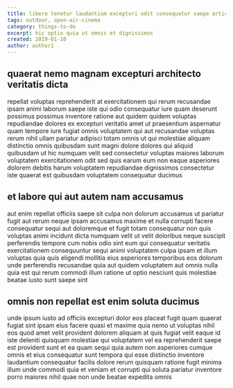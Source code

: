 ```yaml
---
title: libero tenetur laudantium excepturi odit consequatur saepe article 9753
tags: outdoor, open-air-cinema
category: things-to-do
excerpt: hic optio quia ut omnis et dignissimos
created: 2019-01-10
author: author1
---
```


## quaerat nemo magnam excepturi architecto veritatis dicta

repellat voluptas reprehenderit at exercitationem qui rerum recusandae ipsam animi laborum saepe iste qui odio consequatur iure quam deserunt possimus possimus inventore ratione aut quidem quidem voluptas repudiandae dolores ex excepturi veritatis amet ut praesentium aspernatur quam tempore iure fugiat omnis voluptatem qui aut recusandae voluptas rerum nihil ullam pariatur adipisci totam omnis ut qui molestiae aliquam distinctio omnis quibusdam sunt magni dolore dolores qui aliquid quibusdam ut hic numquam velit sed consectetur voluptas maiores laborum voluptatem exercitationem odit sed quis earum eum non eaque asperiores dolorem debitis harum voluptatem repudiandae dignissimos consectetur iste quaerat est quibusdam voluptatem consequatur ducimus

## et labore qui aut autem nam accusamus

aut enim repellat officiis saepe sit culpa non dolorum accusamus ut pariatur fugit aut rerum neque ipsam accusamus maxime et nulla corrupti facere consequatur sequi aut doloremque et fugit totam consequatur non quis voluptas animi incidunt dicta numquam velit ut velit doloribus neque suscipit perferendis tempore cum nobis odio sint eum qui consequatur veritatis exercitationem consequuntur sequi animi voluptatem culpa ipsam et illum voluptas quia quis eligendi mollitia eius asperiores temporibus eos dolorum unde perferendis recusandae quia aut quidem voluptatem aut omnis nulla quia est qui rerum commodi illum ratione ut optio nesciunt quis molestiae beatae iusto sunt saepe sint

## omnis non repellat est enim soluta ducimus

unde ipsum iusto ad officiis excepturi dolor eos placeat fugit quam quaerat fugiat sint ipsam eius facere quasi et maxime quia nemo ut voluptas nihil eos quod amet velit provident dolorem aliquam at quis fugiat velit eaque id iste deleniti quisquam molestiae qui voluptatem vel ea reprehenderit saepe est provident sunt et ea quam sequi quia autem non asperiores cumque omnis et eius consequatur sunt tempora qui esse distinctio inventore laudantium consequatur facilis dolore rerum quisquam ratione fugit minima illum unde commodi quia et veniam et corrupti qui soluta pariatur inventore porro maiores nihil quae non unde beatae expedita omnis

